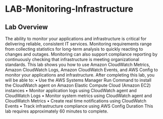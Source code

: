 # LAB-Monitoring-Infrastructure
## Lab Overview
The ability to monitor your applications and infrastructure is critical for delivering reliable, consistent IT services.
Monitoring requirements range from collecting statistics for long-term analysis to quickly reacting to changes and outages. Monitoring can also support compliance reporting by continuously checking that infrastructure is meeting organizational standards.
This lab shows you how to use Amazon CloudWatch Metrics, Amazon CloudWatch Logs, Amazon CloudWatch Events, and AWS Config to monitor your applications and infrastructure.
After completing this lab, you will be able to:
•	Use the AWS Systems Manager Run Command to install the CloudWatch agent on Amazon Elastic Compute Cloud (Amazon EC2) instances
•	Monitor application logs using CloudWatch agent and CloudWatch Logs
•	Monitor system metrics using CloudWatch agent and CloudWatch Metrics
•	Create real time notifications using CloudWatch Events
•	Track infrastructure compliance using AWS Config
Duration
This lab requires approximately 60 minutes to complete.
